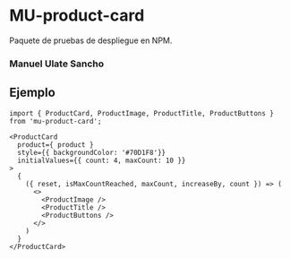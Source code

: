 # MU-product-card
Paquete de pruebas de despliegue en NPM.

### Manuel Ulate Sancho

## Ejemplo
```
import { ProductCard, ProductImage, ProductTitle, ProductButtons } from 'mu-product-card';

<ProductCard  
  product={ product } 
  style={{ backgroundColor: '#70D1F8'}}
  initialValues={{ count: 4, maxCount: 10 }}
>
  {
    ({ reset, isMaxCountReached, maxCount, increaseBy, count }) => (
      <>
        <ProductImage />
        <ProductTitle />
        <ProductButtons />
      </>
    )
  }
</ProductCard>   
``` 